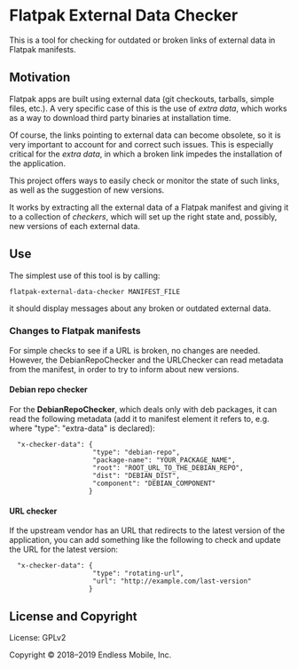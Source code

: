# Flatpak External Data Checker

This is a tool for checking for outdated or broken links of external
data in Flatpak manifests.

## Motivation

Flatpak apps are built using external data (git checkouts, tarballs,
simple files, etc.). A very specific case of this is the use of *extra
data*, which works as a way to download third party binaries at
installation time.

Of course, the links pointing to external data can become obsolete, so
it is very important to account for and correct such issues.
This is especially critical for the *extra data*, in which a broken link
impedes the installation of the application.

This project offers ways to easily check or monitor the state of such
links, as well as the suggestion of new versions.

It works by extracting all the external data of a Flatpak manifest and
giving it to a collection of *checkers*, which will set up the right
state and, possibly, new versions of each external data.

## Use


The simplest use of this tool is by calling:

```
flatpak-external-data-checker MANIFEST_FILE
```

it should display messages about any broken or outdated external data.

### Changes to Flatpak manifests

For simple checks to see if a URL is broken, no changes are needed.
However, the DebianRepoChecker and the URLChecker can read
metadata from the manifest, in order to try to inform about new
versions.

#### Debian repo checker

For the **DebianRepoChecker**, which deals only with deb packages, it
can read the following metadata (add it to manifest element it refers
to, e.g. where "type": "extra-data" is declared):

```
  "x-checker-data": {
                     "type": "debian-repo",
                     "package-name": "YOUR_PACKAGE_NAME",
                     "root": "ROOT_URL_TO_THE_DEBIAN_REPO",
                     "dist": "DEBIAN_DIST",
                     "component": "DEBIAN_COMPONENT"
                    }
```

#### URL checker

If the upstream vendor has an URL that redirects to the latest version of the
application, you can add something like the following to check and update the URL for
the latest version:

```
  "x-checker-data": {
                     "type": "rotating-url",
                     "url": "http://example.com/last-version"
                    }
```

## License and Copyright

License: GPLv2

Copyright © 2018–2019 Endless Mobile, Inc.
